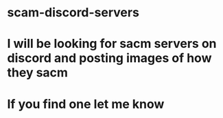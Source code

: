 # scam-discord-servers
# I will be looking for sacm servers on discord and posting images of how they sacm 
# If you find one let me know 
